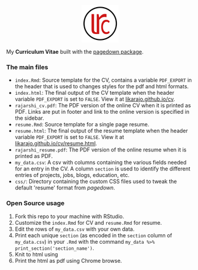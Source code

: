 <div align="center">
  <img alt="Logo" src="logo.png" width="100" />
</div>

My **Curriculum Vitae** built with the [pagedown package](https://pagedown.rbind.io). 

### The main files

- `index.Rmd`: Source template for the CV, contains a variable `PDF_EXPORT` in the header that is used to changes styles for the pdf and html formats. 
- `index.html`: The final output of the CV template when the header variable `PDF_EXPORT` is set to `FALSE`. View it at [likarajo.github.io/cv](http://likarajo.github.io/cv).
- `rajarshi_cv.pdf`: The PDF version of the online CV when it is printed as PDF. Links are put in footer and link to the online version is specified in the sidebar.
- `resume.Rmd`: Source template for a single page resume. 
- `resume.html`: The final output of the resume template when the header variable `PDF_EXPORT` is set to `FALSE`. View it at [likarajo.github.io/cv/resume.html](http://likarajo.github.io/cv/resume.html). 
- `rajarshi_resume.pdf`: The PDF version of the online resume when it is printed as PDF.
- `my_data.csv`: A csv with columns containing the various fields needed for an entry in the CV. A column `section` is used to identify the different entries of projects, jobs, blogs, education, etc.
- `css/`: Directory containing the custom CSS files used to tweak the default 'resume' format from _pagedown_. 

### Open Source usage

1. Fork this repo to your machine with RStudio.
2. Customize the `index.Rmd` for CV and `resume.Rmd` for resume.
3. Edit the rows of `my_data.csv` with your own data.
4. Print each unique `section` (as encoded in the `section` column of `my_data.csv`) in your `.Rmd` with the command `my_data %>% print_section('section_name')`.
5. Knit to html using
6. Print the html as pdf using Chrome browse.